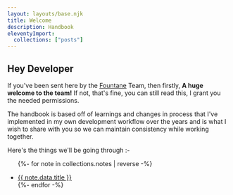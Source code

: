 ```yaml
---
layout: layouts/base.njk
title: Welcome
description: Handbook
eleventyImport:
  collections: ["posts"]
---
```


## Hey Developer

If you've been sent here by the [Fountane](https://fountane.com) Team, then
firstly, **A huge welcome to the team!** If not, that's fine, you can still read this, I grant you the needed permissions.

The handbook is based off of learnings and changes in process that I've
implemented in my own development workflow over the years and is what I wish
to share with you so we can maintain consistency while working together.

<p className='font-bold dark:text-zinc-50'>
	Here's the things we'll be going through :-
</p>

<ul>

{%- for note in collections.notes | reverse -%}

  <li><a href="{{ note.url }}">{{ note.data.title }}</a></li>
{%- endfor -%}
